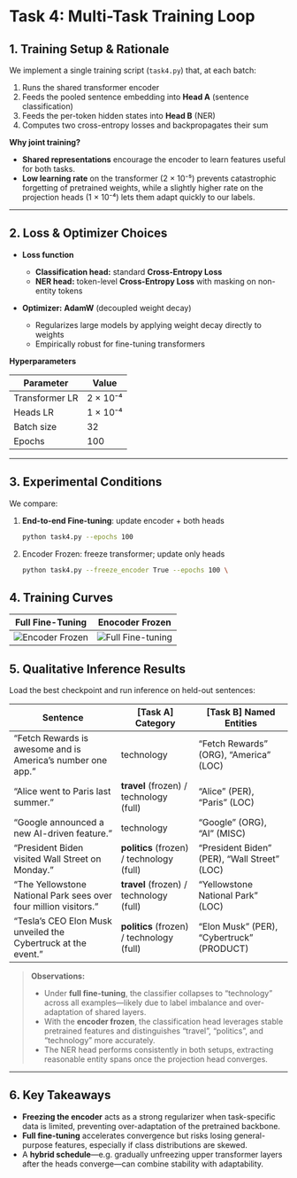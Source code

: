 # Task 4: Multi-Task Training Loop

## 1. Training Setup & Rationale

We implement a single training script (`task4.py`) that, at each batch:  
1. Runs the shared transformer encoder  
2. Feeds the pooled sentence embedding into **Head A** (sentence classification)  
3. Feeds the per-token hidden states into **Head B** (NER)  
4. Computes two cross-entropy losses and backpropagates their sum  

**Why joint training?**  
- **Shared representations** encourage the encoder to learn features useful for both tasks.  
- **Low learning rate** on the transformer (2 × 10⁻⁵) prevents catastrophic forgetting of pretrained weights, while a slightly higher rate on the projection heads (1 × 10⁻⁴) lets them adapt quickly to our labels.

---

## 2. Loss & Optimizer Choices

- **Loss function**  
  - **Classification head:** standard **Cross-Entropy Loss**  
  - **NER head:** token-level **Cross-Entropy Loss** with masking on non-entity tokens  

- **Optimizer:** **AdamW** (decoupled weight decay)  
  - Regularizes large models by applying weight decay directly to weights  
  - Empirically robust for fine-tuning transformers  

**Hyperparameters**

| Parameter           | Value      |
| ------------------- | ---------- |
| Transformer LR      | 2 × 10⁻⁴   |
| Heads LR            | 1 × 10⁻⁴   |
| Batch size          | 32         |
| Epochs              | 100        |

---

## 3. Experimental Conditions

We compare:

1. **End-to-end Fine-tuning**: update encoder + both heads  
   ```bash
   python task4.py --epochs 100 

2. Encoder Frozen: freeze transformer; update only heads

	```bash
	python task4.py --freeze_encoder True --epochs 100 \

## 4. Training Curves

| Full Fine-Tuning                                   | Enocoder Frozen                                 |
|:-----------------------------------------------:|:-----------------------------------------------:|
| ![Encoder Frozen](images/loss_plot_non_frozen.png)  | ![Full Fine-tuning](images/loss_plot_frozen.png)  |


## 5. Qualitative Inference Results

Load the best checkpoint and run inference on held-out sentences:

| Sentence                                                       | [Task A] Category                 | [Task B] Named Entities                       |
|----------------------------------------------------------------|-----------------------------------|-----------------------------------------------|
| “Fetch Rewards is awesome and is America’s number one app.”    | technology                        | “Fetch Rewards” (ORG), “America” (LOC)        |
| “Alice went to Paris last summer.”                             | **travel** (frozen) / technology (full) | “Alice” (PER), “Paris” (LOC)          |
| “Google announced a new AI-driven feature.”                    | technology                        | “Google” (ORG), “AI” (MISC)                   |
| “President Biden visited Wall Street on Monday.”               | **politics** (frozen) / technology (full) | “President Biden” (PER), “Wall Street” (LOC) |
| “The Yellowstone National Park sees over four million visitors.” | **travel** (frozen) / technology (full) | “Yellowstone National Park” (LOC)     |
| “Tesla’s CEO Elon Musk unveiled the Cybertruck at the event.”  | **politics** (frozen) / technology (full) | “Elon Musk” (PER), “Cybertruck” (PRODUCT)     |

> **Observations:**  
> - Under **full fine-tuning**, the classifier collapses to “technology” across all examples—likely due to label imbalance and over-adaptation of shared layers.  
> - With the **encoder frozen**, the classification head leverages stable pretrained features and distinguishes “travel”, “politics”, and “technology” more accurately.  
> - The NER head performs consistently in both setups, extracting reasonable entity spans once the projection head converges.

---

## 6. Key Takeaways

- **Freezing the encoder** acts as a strong regularizer when task-specific data is limited, preventing over-adaptation of the pretrained backbone.  
- **Full fine-tuning** accelerates convergence but risks losing general-purpose features, especially if class distributions are skewed.  
- A **hybrid schedule**—e.g. gradually unfreezing upper transformer layers after the heads converge—can combine stability with adaptability.

